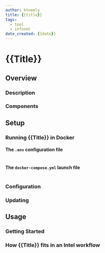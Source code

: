 ```yaml
---
author: ktneely
title: {{title}}
tags: 
  - tool
  - infosec
date_created: {{date}}
---
```



# {{Title}}

## Overview

### Description



### Components


## Setup

### Running {{Title}} in Docker

#### The `.env` configuration file

```ini

```


#### The `docker-compose.yml` launch file
```yaml

```



### Configuration


### Updating


## Usage


### Getting Started


### How {{Title}} fits in an Intel workflow
